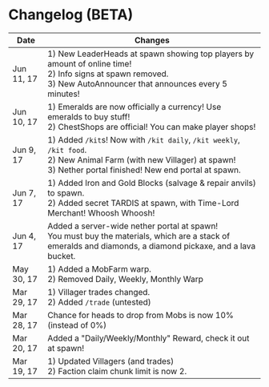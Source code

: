 # Changelog (BETA)

Date | Changes
-----|------
Jun 11, 17 | 1) New LeaderHeads at spawn showing top players by amount of online time!<br/>2) Info signs at spawn removed.<br/>3) New AutoAnnouncer that announces every 5 minutes!
Jun 10, 17 | 1) Emeralds are now officially a currency! Use emeralds to buy stuff!<br/>2) ChestShops are official! You can make player shops!
Jun 9, 17 | 1) Added `/kit`s! Now with `/kit daily`, `/kit weekly`, `/kit food`.<br/>2) New Animal Farm (with new Villager) at spawn!<br/>3) Nether portal finished! New end portal at spawn.
Jun 7, 17 | 1) Added Iron and Gold Blocks (salvage & repair anvils) to spawn.<br/>2) Added secret TARDIS at spawn, with Time-Lord Merchant! Whoosh Whoosh!
Jun 4, 17 | Added a server-wide nether portal at spawn!<br/>You must buy the materials, which are a stack of emeralds and diamonds, a diamond pickaxe, and a lava bucket.
May 30, 17 | 1) Added a MobFarm warp.<br/>2) Removed Daily, Weekly, Monthly Warp
Mar 29, 17 | 1) Villager trades changed.<br/>2) Added `/trade` (untested)
Mar 28, 17 | Chance for heads to drop from Mobs is now 10% (instead of 0%)
Mar 20, 17 | Added a "Daily/Weekly/Monthly" Reward, check it out at spawn!
Mar 19, 17 | 1) Updated Villagers (and trades)<br/>2) Faction claim chunk limit is now 2.
